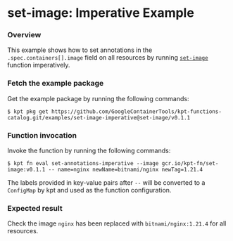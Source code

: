 # set-image: Imperative Example

### Overview

This example shows how to set annotations in the `.spec.containers[].image`
field on all resources by running [`set-image`] function imperatively.

### Fetch the example package

Get the example package by running the following commands:

```shell
$ kpt pkg get https://github.com/GoogleContainerTools/kpt-functions-catalog.git/examples/set-image-imperative@set-image/v0.1.1
```

### Function invocation

Invoke the function by running the following commands:

```shell
$ kpt fn eval set-annotations-imperative --image gcr.io/kpt-fn/set-image:v0.1.1 -- name=nginx newName=bitnami/nginx newTag=1.21.4
```

The labels provided in key-value pairs after `--` will be converted to a
`ConfigMap` by kpt and used as the function configuration.

### Expected result

Check the image `nginx` has been replaced with `bitnami/nginx:1.21.4` for all resources.

[`set-image`]: https://catalog.kpt.dev/set-image/v0.1.1/
